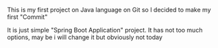 This is my first project on Java language on Git so I decided to make my first "Commit"

It is just simple "Spring Boot Application" project. It has not too much options, may be i will change it but obviously not today
